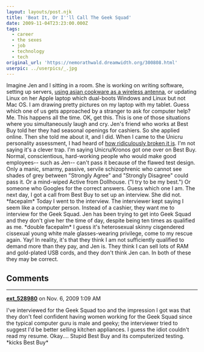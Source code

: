 ```yaml
---
layout: layouts/post.njk
title: 'Beat It, Or I''ll Call The Geek Squad'
date: 2009-11-04T23:23:00.000Z
tags:
  - career
  - the sexes
  - job
  - technology
  - tech
original_url: 'https://nemorathwald.dreamwidth.org/300808.html'
userpic: ../userpics/_.jpg
---
```

Imagine Jen and I sitting in a room. She is working on writing software, setting up servers, [using asian cookware as a wireless antenna](http://www.instructables.com/id/%22Poorman_s-WiFi%22--USB-adapters-%26-DIY-cookware-refl/), or updating Linux on her Apple laptop which dual-boots Windows and Linux but not Mac OS. I am drawing pretty pictures on my laptop with my tablet. Guess which one of us gets approached by a stranger to ask for computer help? Me. This happens all the time. OK, get this. This is one of those situations where you simultaneously laugh and cry. Jen's friend who works at Best Buy told her they had seasonal openings for cashiers. So she applied online. Then she told me about it, and I did. When I came to the Unicru personality assessment, I had heard of [how ridiculously broken it is](http://www.timothyhorrigan.com/documents/unicru-personality-test.answer-key.html). I'm not saying it's a clever trap. I'm saying Unicru/Kronos got one over on Best Buy. Normal, conscientious, hard-working people who would make good employees-- such as Jen-- can't pass it because of the flawed test design. Only a manic, smarmy, passive, servile schizophrenic who cannot see shades of grey between "Strongly Agree" and "Strongly Disagree" could pass it. Or a mind-wiped Active from Dollhouse. ("I try to be my best.") Or someone who Googles for the correct answers. Guess which one I am. The next day, I got a call from Best Buy to set up an interview. She did not. \*facepalm\* Today I went to the interview. The interviewer kept saying I seem like a computer person. Instead of a cashier, they want me to interview for the Geek Squad. Jen has been trying to get into Geek Squad and they don't give her the time of day, despite being ten times as qualified as me. \*double facepalm\* I guess it's heterosexual skinny cisgendered cissexual young white male glasses-wearing privilege, come to my rescue again. Yay! In reality, it's that they think I am not sufficiently qualified to demand more than they pay, and Jen is. They think I can sell lots of RAM and gold-plated USB cords, and they don't think Jen can. In both of these they may be correct.

## Comments

---

**[ext_528980](https://www.dreamwidth.org/users/ext_528980)** on Nov. 6, 2009 1:09 AM

I've interviewed for the Geek Squad too and the impression I got was that they don't feel confident having women working for the Geek Squad since the typical computer guru is male and geeky; the interviewer tried to suggest I'd be better selling kitchen appliances. I guess the idiot couldn't read my resume. Okay.... Stupid Best Buy and its computerized testing. \*kicks Best Buy\*
